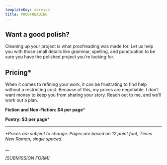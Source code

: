 ```yaml
---
templateKey: service
title: PROOFREADING
---
```

## Want a good polish?

Cleaning up your project is what proofreading was made for. Let us help you with those small details like grammar, spelling, and punctuation to be sure you have the polished project you're looking for.

## Pricing*

When it comes to refining your work, it can be frustrating to find help without a restricting cost. Because of this, my prices are negotiable. I don’t want money to keep you from sharing your story. Reach out to me, and we’ll work out a plan.

**Fiction and Non-Fiction: $4 per page***  

**Poetry: $3 per page***

- - -

_\*Prices are subject to change. Pages are based on 12 point font, Times New Roman, single spaced._

__

_\[SUBMISSION FORM]_

